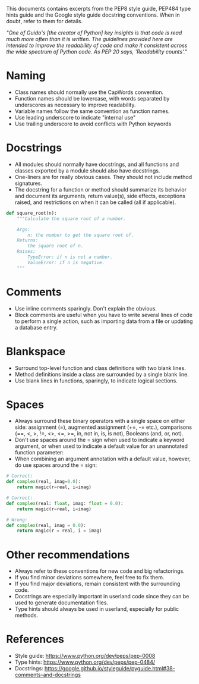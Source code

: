 This documents contains excerpts from the PEP8 style guide, PEP484 type hints guide and the Google style guide docstring conventions. When in doubt, refer to them for details.

_"One of Guido's [the creator of Python] key insights is that code is read much more often than it is written. The guidelines provided here are intended to improve the readability of code and make it consistent across the wide spectrum of Python code. As PEP 20 says, 'Readability counts'."_

# Naming

* Class names should normally use the CapWords convention.
* Function names should be lowercase, with words separated by underscores as necessary to improve readability.
* Variable names follow the same convention as function names.
* Use leading underscore to indicate "internal use"
* Use trailing underscore to avoid conflicts with Python keywords

# Docstrings

* All modules should normally have docstrings, and all functions and classes exported by a module should also have docstrings.
* One-liners are for really obvious cases. They should not include method signatures.
* The docstring for a function or method should summarize its behavior and document its arguments, return value(s), side effects, exceptions raised, and restrictions on when it can be called (all if applicable). 

```python
def square_root(n):
    """Calculate the square root of a number.

    Args:
        n: the number to get the square root of.
    Returns:
        the square root of n.
    Raises:
        TypeError: if n is not a number.
        ValueError: if n is negative.
    """
``` 

# Comments
* Use inline comments sparingly. Don't explain the obvious.
* Block comments are useful when you have to write several lines of code to perform a single action, such as importing data from a file or updating a database entry. 


# Blankspace

* Surround top-level function and class definitions with two blank lines.
* Method definitions inside a class are surrounded by a single blank line.
* Use blank lines in functions, sparingly, to indicate logical sections.

# Spaces

* Always surround these binary operators with a single space on either side: assignment (=), augmented assignment (+=, -= etc.), comparisons (==, <, >, !=, <>, <=, >=, in, not in, is, is not), Booleans (and, or, not).
* Don't use spaces around the = sign when used to indicate a keyword argument, or when used to indicate a default value for an unannotated function parameter:
* When combining an argument annotation with a default value, however, do use spaces around the = sign: 
```python
# Correct:
def complex(real, imag=0.0):
    return magic(r=real, i=imag)

# Correct:
def complex(real: float, imag: float = 0.0): 
    return magic(r=real, i=imag)
```

```python
# Wrong:
def complex(real, imag = 0.0):
    return magic(r = real, i = imag)
```

# Other recommendations

* Always refer to these conventions for new code and big refactorings.
* If you find minor deviations somewhere, feel free to fix them.
* If you find major deviations, remain consistent with the surrounding code.
* Docstrings are especially important in userland code since they can be used to generate documentation files.
* Type hints should always be used in userland, especially for public methods.

# References

* Style guide: https://www.python.org/dev/peps/pep-0008
* Type hints: https://www.python.org/dev/peps/pep-0484/
* Docstrings: https://google.github.io/styleguide/pyguide.html#38-comments-and-docstrings
